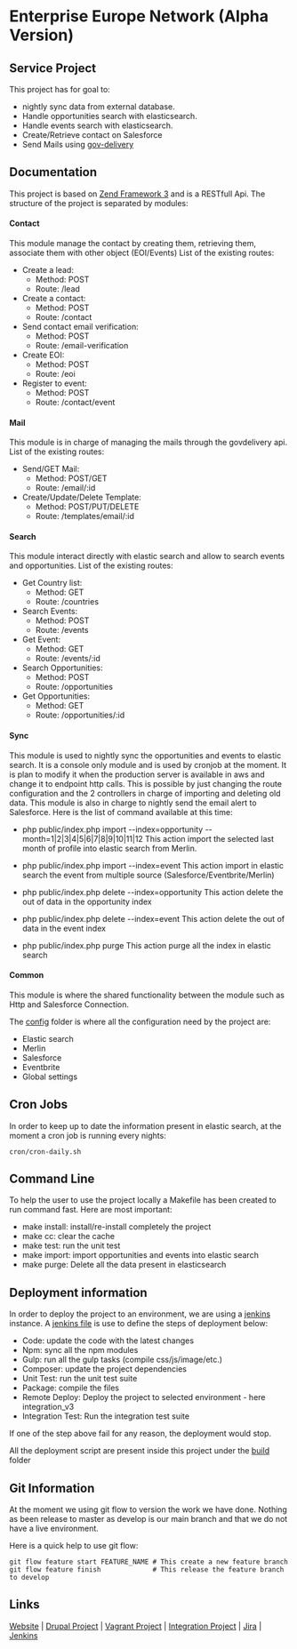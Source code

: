 # Enterprise Europe Network (Alpha Version)

## Service Project

This project has for goal to:
- nightly sync data from external database.
- Handle opportunities search with elasticsearch.
- Handle events search with elasticsearch.
- Create/Retrieve contact on Salesforce
- Send Mails using [gov-delivery][1]

Documentation
-------------

This project is based on [Zend Framework 3][2] and is a RESTfull Api.
The structure of the project is separated by modules:
#### Contact

This module manage the contact by creating them, retrieving them, associate them with other object (EOI/Events)
List of the existing routes:
- Create a lead:
    - Method: POST
    - Route: /lead
- Create a contact:
    - Method: POST
    - Route: /contact
- Send contact email verification:
    - Method: POST
    - Route: /email-verification
- Create EOI:
    - Method: POST
    - Route: /eoi
- Register to event:
    - Method: POST
    - Route: /contact/event

#### Mail

This module is in charge of managing the mails through the govdelivery api.
List of the existing routes:
- Send/GET Mail:
    - Method: POST/GET
    - Route: /email/:id
- Create/Update/Delete Template:
    - Method: POST/PUT/DELETE
    - Route: /templates/email/:id

#### Search

This module interact directly with elastic search and allow to search events and opportunities.
List of the existing routes:
- Get Country list:
    - Method: GET
    - Route: /countries
- Search Events:
    - Method: POST
    - Route: /events
- Get Event:
    - Method: GET
    - Route: /events/:id
- Search Opportunities:
    - Method: POST
    - Route: /opportunities
- Get Opportunities:
    - Method: GET
    - Route: /opportunities/:id

#### Sync

This module is used to nightly sync the opportunities and events to elastic search.
It is a console only module and is used by cronjob at the moment.
It is plan to modify it when the production server is available in aws and change it to endpoint http calls.
This is possible by just changing the route configuration and the 2 controllers in charge of importing and deleting old data.
This module is also in charge to nightly send the email alert to Salesforce.
Here is the list of command available at this time:
- php public/index.php import --index=opportunity --month=1|2|3|4|5|6|7|8|9|10|11|12
This action import the selected last month of profile into elastic search from Merlin.

- php public/index.php import --index=event
This action import in elastic search the event from multiple source (Salesforce/Eventbrite/Merlin)

- php public/index.php delete --index=opportunity
This action delete the out of data in the opportunity index

- php public/index.php delete --index=event
This action delete the out of data in the event index

- php public/index.php purge
This action purge all the index in elastic search

#### Common

This module is where the shared functionality between the module such as Http and Salesforce Connection.

The [config][11] folder is where all the configuration need by the project are:
- Elastic search
- Merlin
- Salesforce
- Eventbrite
- Global settings

Cron Jobs
---------

In order to keep up to date the information present in elastic search, at the moment a cron job is running every nights:
```
cron/cron-daily.sh
```

Command Line
------------

To help the user to use the project locally a Makefile has been created to run command fast.
Here are most important:
- make install: install/re-install completely the project
- make cc: clear the cache
- make test: run the unit test
- make import: import opportunities and events into elastic search
- make purge: Delete all the data present in elasticsearch


Deployment information
----------------------

In order to deploy the project to an environment, we are using a [jenkins][8] instance.
A [jenkins file][9] is use to define the steps of deployment below:
- Code: update the code with the latest changes
- Npm: sync all the npm modules
- Gulp: run all the gulp tasks (compile css/js/image/etc.)
- Composer: update the project dependencies
- Unit Test: run the unit test suite
- Package: compile the files
- Remote Deploy: Deploy the project to selected environment - here integration_v3
- Integration Test: Run the integration test suite

If one of the step above fail for any reason, the deployment would stop.

All the deployment script are present inside this project under the [build][10] folder

Git Information
---------------

At the moment we using git flow to version the work we have done.
Nothing as been release to master as develop is our main branch and that we do not have a live environment.

Here is a quick help to use git flow:
```
git flow feature start FEATURE_NAME # This create a new feature branch
git flow feature finish             # This release the feature branch to develop
```

Links
-----

[Website][3] |
[Drupal Project][4] | 
[Vagrant Project][5] | 
[Integration Project][6] | 
[Jira][7] | 
[Jenkins][8]

[1]: https://www.govdelivery.co.uk/
[2]: https://framework.zend.com/

[3]: https://een.int.aerian.com
[4]: https://devops.innovateuk.org/code-repository/projects/EEN/repos/een-webapp/browse?at=refs%2Fheads%2Fdevelop
[5]: https://devops.innovateuk.org/code-repository/projects/EEN/repos/een-vagrant/browse?at=refs%2Fheads%2Fdevelop
[6]: https://devops.innovateuk.org/code-repository/projects/EEN/repos/een-integration-tests/browse?at=refs%2Fheads%2Fdevelop
[7]: https://devops.innovateuk.org/issue-tracking/secure/Dashboard.jspa
[8]: https://jenkins.aerian.com/view/een/
[9]: https://devops.innovateuk.org/code-repository/projects/EEN/repos/een-service/browse/Jenkinsfile?at=refs%2Fheads%2Fdevelop
[10]: https://devops.innovateuk.org/code-repository/projects/EEN/repos/een-service/browse/build?at=refs%2Fheads%2Fdevelop
[11]: https://devops.innovateuk.org/code-repository/projects/EEN/repos/een-service/browse/config?at=refs%2Fheads%2Fdevelop
